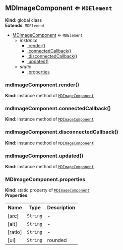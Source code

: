 <a name="MDImageComponent"></a>

## MDImageComponent ⇐ <code>MDElement</code>
**Kind**: global class  
**Extends**: <code>MDElement</code>  

* [MDImageComponent](#MDImageComponent) ⇐ <code>MDElement</code>
    * _instance_
        * [.render()](#MDImageComponent+render)
        * [.connectedCallback()](#MDImageComponent+connectedCallback)
        * [.disconnectedCallback()](#MDImageComponent+disconnectedCallback)
        * [.updated()](#MDImageComponent+updated)
    * _static_
        * [.properties](#MDImageComponent.properties)

<a name="MDImageComponent+render"></a>

### mdImageComponent.render()
**Kind**: instance method of [<code>MDImageComponent</code>](#MDImageComponent)  
<a name="MDImageComponent+connectedCallback"></a>

### mdImageComponent.connectedCallback()
**Kind**: instance method of [<code>MDImageComponent</code>](#MDImageComponent)  
<a name="MDImageComponent+disconnectedCallback"></a>

### mdImageComponent.disconnectedCallback()
**Kind**: instance method of [<code>MDImageComponent</code>](#MDImageComponent)  
<a name="MDImageComponent+updated"></a>

### mdImageComponent.updated()
**Kind**: instance method of [<code>MDImageComponent</code>](#MDImageComponent)  
<a name="MDImageComponent.properties"></a>

### MDImageComponent.properties
**Kind**: static property of [<code>MDImageComponent</code>](#MDImageComponent)  
**Properties**

| Name | Type | Description |
| --- | --- | --- |
| [src] | <code>String</code> | - |
| [alt] | <code>String</code> | - |
| [ratio] | <code>String</code> | - |
| [ui] | <code>String</code> | rounded |

